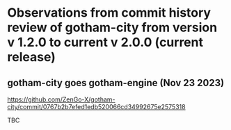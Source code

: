 # Observations from commit history review of gotham-city from version v 1.2.0 to current v 2.0.0 (current release)

## gotham-city goes gotham-engine (Nov 23 2023) 
https://github.com/ZenGo-X/gotham-city/commit/0767b2b7efed1edb520066cd34992675e2575318

TBC
